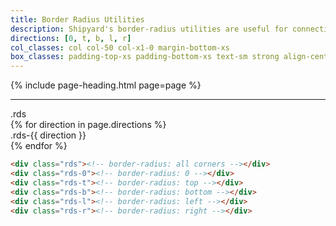 ```yaml
---
title: Border Radius Utilities
description: Shipyard's border-radius utilities are useful for connecting rounded items together as needed.
directions: [0, t, b, l, r]
col_classes: col col-50 col-x1-0 margin-bottom-xs
box_classes: padding-top-xs padding-bottom-xs text-sm strong align-center bg-gray-light gray-dark
---
```


{% include page-heading.html page=page %}

---

<div class="col-container">
  <div class="{{ page.col_classes }}">
    <div class="{{ page.box_classes }} rds">
      .rds
    </div>
  </div>
  {% for direction in page.directions %}
    <div class="{{ page.col_classes }}">
      <div class="{{ page.box_classes }} box-secondary rds-{{ direction }}">
        .rds-{{ direction }}
      </div>
    </div>
  {% endfor %}
</div>

```html
<div class="rds"><!-- border-radius: all corners --></div>
<div class="rds-0"><!-- border-radius: 0 --></div>
<div class="rds-t"><!-- border-radius: top --></div>
<div class="rds-b"><!-- border-radius: bottom --></div>
<div class="rds-l"><!-- border-radius: left --></div>
<div class="rds-r"><!-- border-radius: right --></div>
```
